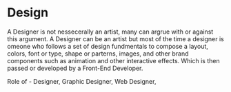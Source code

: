 # Design

A Designer is not nessecerally an artist, many can argrue with or against this argument. A Designer can be an artist but most of the time a designer is omeone who follows a set of design fundmentals to compose a layout, colors, font or type, shape or parterns, images, and other brand components such as animation and other interactive effects. Which is then passed or developed by a Front-End Developer.

Role of - Designer, Graphic Designer, Web Designer,
